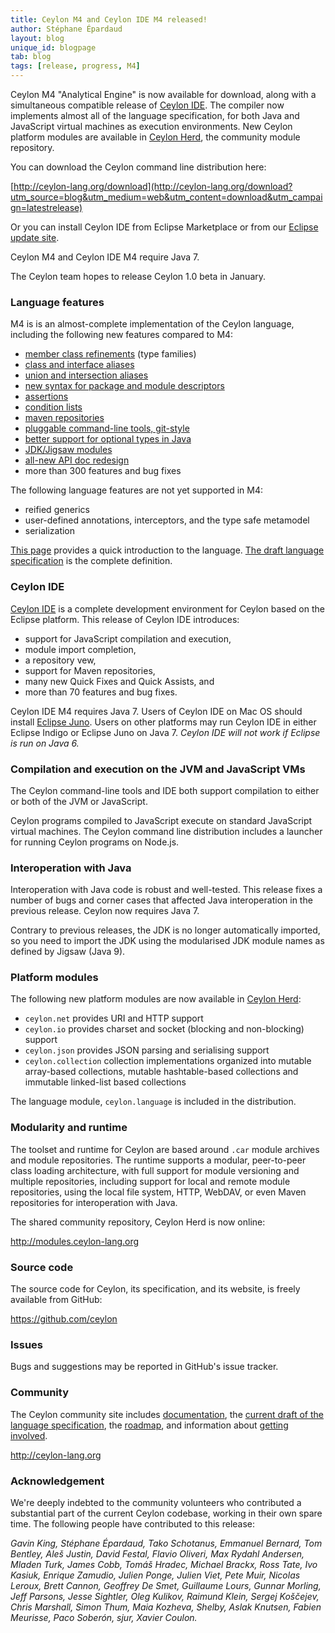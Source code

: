 ```yaml
---
title: Ceylon M4 and Ceylon IDE M4 released!
author: Stéphane Épardaud
layout: blog
unique_id: blogpage
tab: blog
tags: [release, progress, M4]
---
```


[M4]: /documentation/1.0/roadmap/?utm_source=blog&utm_medium=web&utm_content=roadmap_m4&utm_campaign=latestrelease#milestone_4_done
[Ceylon Herd]: http://modules.ceylon-lang.org?utm_source=blog&utm_medium=web&utm_content=ide&utm_campaign=latestrelease
[Ceylon IDE]: /documentation/1.0/ide?utm_source=blog&utm_medium=web&utm_content=ide&utm_campaign=latestrelease
[Eclipse update site]: /documentation/1.0/ide/install?utm_source=blog&utm_medium=web&utm_content=ide&utm_campaign=latestrelease

Ceylon M4 "Analytical Engine" is now available for download, along with a 
simultaneous compatible release of [Ceylon IDE][]. The compiler now 
implements almost all of the language specification, for both Java and JavaScript
virtual machines as execution environments. New Ceylon platform modules are available 
in [Ceylon Herd][], the community module repository. 

You can download the Ceylon command line distribution here:

[http://ceylon-lang.org/download](http://ceylon-lang.org/download?utm_source=blog&utm_medium=web&utm_content=download&utm_campaign=latestrelease)

Or you can install Ceylon IDE from Eclipse Marketplace or from our 
[Eclipse update site].

Ceylon M4 and Ceylon IDE M4 require Java 7.

The Ceylon team hopes to release Ceylon 1.0 beta in January.

### Language features

M4 is is an almost-complete implementation of the Ceylon language,
including the following new features compared to M4:

* [member class refinements](/documentation/1.0/reference/structure/class/#member_class_refinement) (type families)
* [class and interface aliases](/documentation/1.0/reference/structure/class/#aliases)
* [union and intersection aliases](/documentation/1.0/reference/structure/type/#type_aliases)
* [new syntax for package and module descriptors](/documentation/1.0/reference/structure/module/#descriptor)
* [assertions](/documentation/1.0/reference/statement/assert/)
* [condition lists](/documentation/1.0/reference/statement/conditions/#condition_lists)
* [maven repositories](/documentation/1.0/reference/repository/#legacy_repositories)
* [pluggable command-line tools, git-style](/documentation/1.0/reference/tool/ceylon/)
* [better support for optional types in Java](/documentation/1.0/reference/interoperability/java-from-ceylon/#calling_java_code_with_unsafe_nulls_milestone_4)
* [JDK/Jigsaw modules](/documentation/1.0/reference/interoperability/java-from-ceylon/#importing_jdk_modules_milestone_4)
* [all-new API doc redesign](/documentation/1.0/api/ceylon/language)
* more than 300 features and bug fixes

The following language features are not yet supported in M4:

* reified generics
* user-defined annotations, interceptors, and the type safe metamodel
* serialization

[This page](/documentation/1.0/introduction/?utm_source=blog&utm_medium=web&utm_content=introduction&utm_campaign=latestrelease) 
provides a quick introduction to the language. [The draft language specification](/documentation/1.0/spec/?utm_source=blog&utm_medium=web&utm_content=introduction&utm_campaign=latestrelease)
is the complete definition.

### Ceylon IDE

[Ceylon IDE][] is a complete development environment for Ceylon based 
on the Eclipse platform. This release of Ceylon IDE introduces:

* support for JavaScript compilation and execution,
* module import completion,
* a repository vew,
* support for Maven repositories,
* many new Quick Fixes and Quick Assists, and
* more than 70 features and bug fixes.

Ceylon IDE M4 requires Java 7. Users of Ceylon IDE on Mac OS should 
install [Eclipse Juno](http://eclipse.org/juno/). Users on other 
platforms may run Ceylon IDE in either Eclipse Indigo or Eclipse Juno 
on Java 7. _Ceylon IDE will not work if Eclipse is run on Java 6._

### Compilation and execution on the JVM and JavaScript VMs

The Ceylon command-line tools and IDE both support compilation to
either or both of the JVM or JavaScript.

Ceylon programs compiled to JavaScript execute on standard JavaScript 
virtual machines. The Ceylon command line distribution includes a 
launcher for running Ceylon programs on Node.js.

### Interoperation with Java

Interoperation with Java code is robust and well-tested. This
release fixes a number of bugs and corner cases that affected Java
interoperation in the previous release. Ceylon now requires Java 7.

Contrary to previous releases, the JDK is no longer automatically
imported, so you need to import the JDK using the modularised JDK
module names as defined by Jigsaw (Java 9).

### Platform modules

The following new platform modules are now available in [Ceylon Herd][]:

* `ceylon.net` provides URI and HTTP support
* `ceylon.io` provides charset and socket (blocking and non-blocking) support
* `ceylon.json` provides JSON parsing and serialising support
* `ceylon.collection` collection implementations organized into mutable array-based collections, 
mutable hashtable-based collections and immutable linked-list based collections

The language module, `ceylon.language` is included in the distribution.

### Modularity and runtime

The toolset and runtime for Ceylon are based around `.car` module 
archives and module repositories. The runtime supports a modular, 
peer-to-peer class loading architecture, with full support for module 
versioning and multiple repositories, including support for local and 
remote module repositories, using the local file system, HTTP, WebDAV,
or even Maven repositories for interoperation with Java.

The shared community repository, Ceylon Herd is now online:

<http://modules.ceylon-lang.org>

### Source code

The source code for Ceylon, its specification, and its website, is 
freely available from GitHub:

<https://github.com/ceylon>

### Issues

Bugs and suggestions may be reported in GitHub's issue tracker.

### Community

The Ceylon community site includes 
[documentation](/documentation/1.0/?utm_source=blog&utm_medium=web&utm_content=documentation&utm_campaign=latestrelease), 
the [current draft of the language specification](/documentation/1.0/spec/?utm_source=blog&utm_medium=web&utm_content=introduction&utm_campaign=latestrelease), 
the [roadmap](/documentation/1.0/roadmap?utm_source=blog&utm_medium=web&utm_content=roadmap&utm_campaign=latestrelease),
and information about [getting involved](/code?utm_source=blog&utm_medium=web&utm_content=code&utm_campaign=latestrelease).

<http://ceylon-lang.org>

### Acknowledgement

We're deeply indebted to the community volunteers who contributed a 
substantial part of the current Ceylon codebase, working in their own 
spare time. The following people have contributed to this release:

*Gavin King, Stéphane Épardaud, Tako Schotanus, Emmanuel Bernard, 
Tom Bentley, Aleš Justin, David Festal, Flavio Oliveri, 
Max Rydahl Andersen, Mladen Turk, James Cobb, Tomáš Hradec, 
Michael Brackx, Ross Tate, Ivo Kasiuk, Enrique Zamudio,
Julien Ponge, Julien Viet, Pete Muir, Nicolas Leroux, Brett Cannon, 
Geoffrey De Smet, Guillaume Lours, Gunnar Morling, Jeff Parsons, 
Jesse Sightler, Oleg Kulikov, Raimund Klein, Sergej Koščejev, 
Chris Marshall, Simon Thum, Maia Kozheva, Shelby, Aslak Knutsen, 
Fabien Meurisse, Paco Soberón, sjur, Xavier Coulon.*
